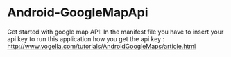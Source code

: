 Android-GoogleMapApi
====================
Get started with google map API:
In the manifest file you have to insert your api key to run this application 
how you get the api key : http://www.vogella.com/tutorials/AndroidGoogleMaps/article.html
